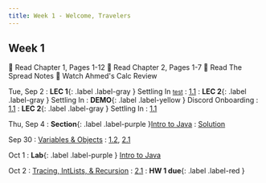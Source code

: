 ```yaml
---
title: Week 1 - Welcome, Travelers
---
```


## Week 1
📘 Read Chapter 1, Pages 1-12
📘 Read Chapter 2, Pages 1-7
📘 Read The Spread Notes
🍿 Watch Ahmed's Calc Review

Tue, Sep 2
: **LEC 1**{: .label .label-gray } Settling In
[<small>test</small>](#)
  : [1.1](#)
: **LEC 2**{: .label .label-gray } Settling In
: **DEMO**{: .label .label-yellow } Discord Onboarding
  : [1.1](#)
: **LEC 2**{: .label .label-gray } Settling In
  : [1.1](#)

Thu, Sep 4
: **Section**{: .label .label-purple }[Intro to Java](#)
  : [Solution](#)

Sep 30
: [Variables & Objects](#)
  : [1.2](#), [2.1](#)

Oct 1
: **Lab**{: .label .label-purple } [Intro to Java](#)

Oct 2
: [Tracing, IntLists, & Recursion](#)
  : [2.1](#)
: **HW 1 due**{: .label .label-red }
